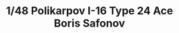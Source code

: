 ---
layout: product
title: "1/48 Polikarpov I-16 Type 24 Ace Boris Safonov"
price: "1900" 
desc: "Maketa"
img_path: "/assets/img/ARK48033.jpg"
brand: "Ark Models"
available: false
special_offer: false
new: false
soon: false
cat: "010000"
subcat: "015000"
subsubcat: "0N/A"
sifra: "ARK48033"
popular: false
---